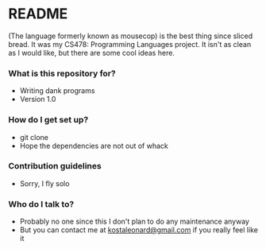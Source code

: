 # README #

(The language formerly known as mousecop) is the best thing since sliced bread. It was my CS478: Programming Languages project. It isn't as clean as I would like, but there are some cool ideas here.

### What is this repository for? ###

* Writing dank programs
* Version 1.0

### How do I get set up? ###

* git clone
* Hope the dependencies are not out of whack

### Contribution guidelines ###

* Sorry, I fly solo

### Who do I talk to? ###

* Probably no one since this I don't plan to do any maintenance anyway
* But you can contact me at kostaleonard@gmail.com if you really feel like it